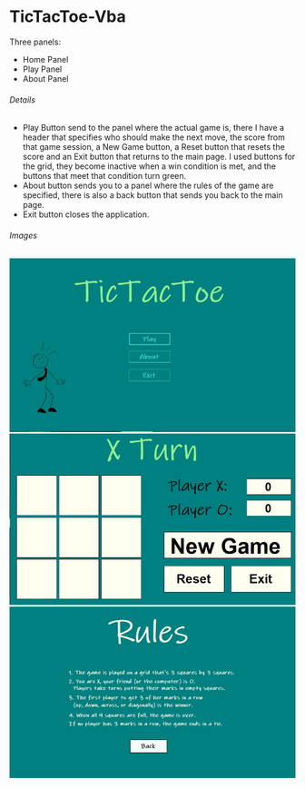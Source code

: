 # TicTacToe-Vba

Three panels: 
  - Home Panel
  - Play Panel
  - About Panel

######  Details
  - Play Button send to the panel where the actual game is, there I have a header that specifies who should make the next move,
  the score from that game session, a New Game button, a Reset button that resets the score and an Exit button that returns to the main page.
  I used buttons for the grid, they become inactive when a win condition is met, and the buttons that meet that condition turn green.
  - About button sends you to a panel where the rules of the game are specified, there is also a back button that sends you back to the main page. 
  - Exit button closes the application.

###### Images

![This is an image](images/PanelPrincipal.png)
![This is an image](images/PlayPanel.png)
![This is an image](images/AboutPanel.png)
 
  
 



